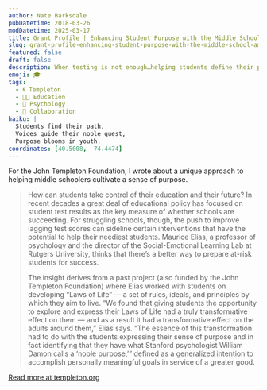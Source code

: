 ```yaml
---
author: Nate Barksdale
pubDatetime: 2018-03-26
modDatetime: 2025-03-17
title: Grant Profile | Enhancing Student Purpose with the Middle School Ambassador Program
slug: grant-profile-enhancing-student-purpose-with-the-middle-school-ambassador-program-a-collaborative-action-research-study
featured: false
draft: false
description: When testing is not enough…helping students define their purpose
emoji: 🎓
tags:
  - 🌀 Templeton
  - 👩‍🏫 Education
  - 🧠 Psychology
  - 🤝 Collaboration
haiku: |
  Students find their path,  
  Voices guide their noble quest,  
  Purpose blooms in youth.
coordinates: [40.5008, -74.4474]
---
```


For the John Templeton Foundation, I wrote about a unique approach to helping middle schoolers cultivate a sense of purpose.

> How can students take control of their education and their future? In recent decades a great deal of educational policy has focused on student test results as the key measure of whether schools are succeeding. For struggling schools, though, the push to improve lagging test scores can sideline certain interventions that have the potential to help their neediest students. Maurice Elias, a professor of psychology and the director of the Social-Emotional Learning Lab at Rutgers University, thinks that there’s a better way to prepare at-risk students for success.
>
> The insight derives from a past project (also funded by the John Templeton Foundation) where Elias worked with students on developing “Laws of Life” — a set of rules, ideals, and principles by which they aim to live. “We found that giving students the opportunity to explore and express their Laws of Life had a truly transformative effect on them — and as a result it had a transformative effect on the adults around them,” Elias says. “The essence of this transformation had to do with the students expressing their sense of purpose and in fact identifying that they have what Stanford psychologist William Damon calls a ‘noble purpose,’” defined as a generalized intention to accomplish personally meaningful goals in service of a greater good.

[Read more at templeton.org](https://www.templeton.org/grant/enhancing-student-purpose-with-the-middle-school-ambassador-program-a-collaborative-action-research-study-2)
